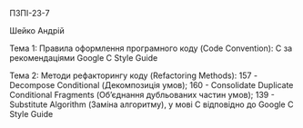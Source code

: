 ПЗПІ-23-7

Шейко Андрій

Тема 1: Правила оформлення програмного коду (Code Convention): С за рекомендаціями Google C Style Guide

Тема 2: Методи рефакторингу коду (Refactoring Methods): 157 - Decompose Conditional (Декомпозиція умов); 160 - Consolidate Duplicate Conditional Fragments (Об’єднання дубльованих частин умов); 139 - Substitute Algorithm (Заміна алгоритму), у мові C відповідно до Google C Style Guide
